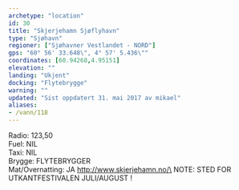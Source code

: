 ```yaml
---
archetype: "location"
id: 30
title: "Skjerjehamn Sjøflyhavn"
type: "Sjøhavn"
regioner: ["Sjøhavner Vestlandet - NORD"]
gps: "60° 56' 33.648\", 4° 57' 5.436\""
coordinates: [60.94268,4.95151]
elevation: ""
landing: "Ukjent"
docking: "Flytebrygge"
warning: ""
updated: "Sist oppdatert 31. mai 2017 av mikael"
aliases:
- /vann/118
---
```


Radio:  123,50\
Fuel:  NIL\
Taxi: NIL\
Brygge: FLYTEBRYGGER\
Mat/Overnatting: JA   http://www.skjerjehamn.no/\
NOTE: STED FOR UTKANTFESTIVALEN JULI/AUGUST !

